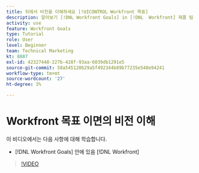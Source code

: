 ```yaml
---
title: 뒤에서 비전을 이해하세요 [!UICONTROL Workfront 목표]
description: 알아보기 [!DNL Workfront Goals] in [!DNL  Workfront] 제품 팀
activity: use
feature: Workfront Goals
type: Tutorial
role: User
level: Beginner
team: Technical Marketing
kt: 8887
exl-id: 42327448-227b-428f-93aa-6039db1291e5
source-git-commit: 58a545120b29a5f492344b89b77235e548e94241
workflow-type: tm+mt
source-wordcount: '27'
ht-degree: 3%

---
```


# Workfront 목표 이면의 비전 이해

이 비디오에서는 다음 사항에 대해 학습합니다.

* [!DNL Workfront Goals] 안에 있음 [!DNL  Workfront]

>[!VIDEO](https://video.tv.adobe.com/v/335181/?quality=12)
